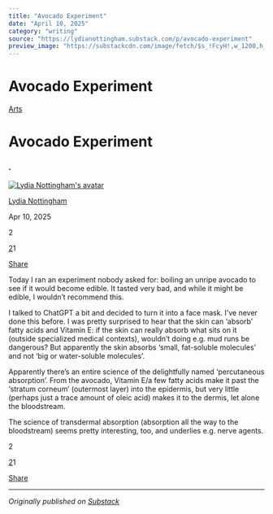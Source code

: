 ```yaml
---
title: "Avocado Experiment"
date: "April 10, 2025"
category: "writing"
source: "https://lydianottingham.substack.com/p/avocado-experiment"
preview_image: "https://substackcdn.com/image/fetch/$s_!FcyH!,w_1200,h_600,c_fill,f_jpg,q_auto:good,fl_progressive:steep,g_auto/https%3A%2F%2Fsubstack-post-media.s3.amazonaws.com%2Fpublic%2Fimages%2Faa7cc1e3-ffab-4196-988e-f9be565dd290_600x279.webp"
---
```


# Avocado Experiment

[Arts](https://lydianottingham.substack.com/s/arts/?utm_source=substack&utm_medium=menu)

# Avocado Experiment

### .

[![Lydia Nottingham's avatar](https://substackcdn.com/image/fetch/$s_!vtly!,w_36,h_36,c_fill,f_auto,q_auto:good,fl_progressive:steep/https%3A%2F%2Fsubstack-post-media.s3.amazonaws.com%2Fpublic%2Fimages%2F00b9f6ba-3b98-4eab-af7a-8b677e3d2c62_1126x1126.jpeg)](https://substack.com/@lydianottingham)

[Lydia Nottingham](https://substack.com/@lydianottingham)

Apr 10, 2025

2

[2](https://lydianottingham.substack.com/p/avocado-experiment/comments)1

[Share](javascript:void\(0\))

Today I ran an experiment nobody asked for: boiling an unripe avocado to see if it would become edible. It tasted very bad, and while it might be edible, I wouldn’t recommend this. 

I talked to ChatGPT a bit and decided to turn it into a face mask. I’ve never done this before. I was pretty surprised to hear that the skin can ‘absorb’ fatty acids and Vitamin E: if the skin can really absorb what sits on it (outside specialized medical contexts), wouldn’t doing e.g. mud runs be dangerous? But apparently the skin absorbs ‘small, fat-soluble molecules’ and not ‘big or water-soluble molecules’.

Apparently there’s an entire science of the delightfully named ‘percutaneous absorption’. From the avocado, Vitamin E/a few fatty acids make it past the ‘stratum corneum’ (outermost layer) into the epidermis, but very little (perhaps just a trace amount of oleic acid) makes it to the dermis, let alone the bloodstream.

The science of transdermal absorption (absorption all the way to the bloodstream) seems pretty interesting, too, and underlies e.g. nerve agents.

2

[2](https://lydianottingham.substack.com/p/avocado-experiment/comments)1

[Share](javascript:void\(0\))


---

*Originally published on [Substack](https://lydianottingham.substack.com/p/avocado-experiment)*
